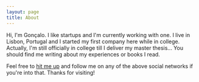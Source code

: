 ```yaml
---
layout: page
title: About
---
```


Hi, I'm Gonçalo. I like startups and I'm currently working with one. I live in Lisbon, Portugal and I started my first company here while in college. Actually, I'm still officially in college till I deliver my master thesis... You should find me writing about my experiences or books I read.

Feel free to [hit me up](mailto:goncalornunes@gmail.com) and follow me on any of the above social networks if you're into that.
Thanks for visiting!